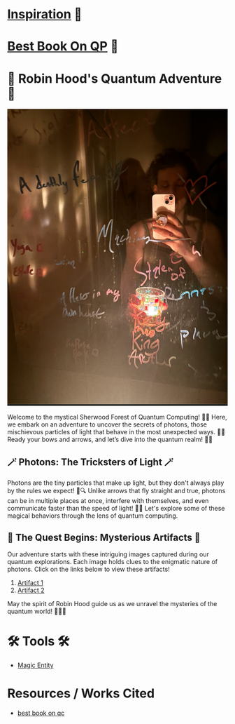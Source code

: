<link rel="stylesheet" type="text/css" href="styles.css">

# [Inspiration](https://drive.google.com/file/d/1QdsuFvBCJMg3uN5qNLe2snH-aBSJhDTT/view?usp=sharing) 💖
# [Best Book On QP](https://mitpress.mit.edu/9780262526678/quantum-computing/) 💖


# 🏹 Robin Hood's Quantum Adventure 🏹

[![Image File on GitHub](https://raw.githubusercontent.com/LilaShiba/Quantum_computing_lab/main/Screenshot%202024-05-14%20at%2012.12.00%20PM.png)](https://drive.google.com/file/d/1rHCO5aJ1kWOYJ2QbmOK4VFzWtyl9FSmI/view?usp=sharing)



Welcome to the mystical Sherwood Forest of Quantum Computing! 🌳✨ Here, we embark on an adventure to uncover the secrets of photons, those mischievous particles of light that behave in the most unexpected ways. 🌟✨ Ready your bows and arrows, and let’s dive into the quantum realm! 🏹🔮

## 🪄 Photons: The Tricksters of Light 🪄

Photons are the tiny particles that make up light, but they don't always play by the rules we expect! 🌟🔍 Unlike arrows that fly straight and true, photons can be in multiple places at once, interfere with themselves, and even communicate faster than the speed of light! 🚀✨ Let's explore some of these magical behaviors through the lens of quantum computing.

## 📜 The Quest Begins: Mysterious Artifacts 📜

Our adventure starts with these intriguing images captured during our quantum explorations. Each image holds clues to the enigmatic nature of photons. Click on the links below to view these artifacts!

1. [Artifact 1](https://github.com/LilaShiba/Quantum_computing_lab/blob/main/IMG_4827.jpeg)
2. [Artifact 2](https://github.com/LilaShiba/Quantum_computing_lab/blob/main/IMG_4827.jpeg)

May the spirit of Robin Hood guide us as we unravel the mysteries of the quantum world! 🏹🌌✨

# 🛠️ Tools 🛠️
- [Magic Entity](https://github.com/LilaShiba/Quantum_computing_lab/blob/main/Screen%20Recording%202024-05-14%20at%2012.15.45%20PM.mov)

# Resources / Works Cited
- [best book on qc](https://mitpress.mit.edu/9780262526678/quantum-computing/)
